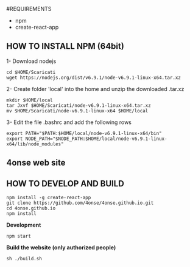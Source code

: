 #REQUIREMENTS
- npm
- create-react-app

## HOW TO INSTALL NPM (64bit)

1- Download nodejs
```
cd $HOME/Scaricati
wget https://nodejs.org/dist/v6.9.1/node-v6.9.1-linux-x64.tar.xz
```

2- Create folder 'local' into the home and unzip the downloaded .tar.xz
```
mkdir $HOME/local
tar Jxvf $HOME/Scaricati/node-v6.9.1-linux-x64.tar.xz
mv $HOME/Scaricati/node-v6.9.1-linux-x64 $HOME/local
```

3- Edit the file .bashrc and add the following rows
```
export PATH="$PATH:$HOME/local/node-v6.9.1-linux-x64/bin"
export NODE_PATH="$NODE_PATH:$HOME/local/node-v6.9.1-linux-x64/lib/node_modules"
```

## 4onse web site
## HOW TO DEVELOP AND BUILD

```
npm install -g create-react-app
git clone https://github.com/4onse/4onse.github.io.git
cd 4onse.github.io
npm install
```

**Development**
```
npm start
```

**Build the website (only authorized people)**
```
sh ./build.sh
```
